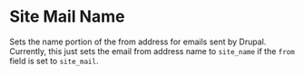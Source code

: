 # Site Mail Name

Sets the name portion of the from address for emails sent by Drupal. Currently, this just sets the email from address name to `site_name` if the `from` field is set to `site_mail`.


